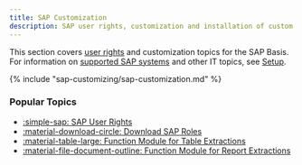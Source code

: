 ```yaml
---
title: SAP Customization
description: SAP user rights, customization and installation of custom function modules
---
```


This section covers [user rights](sap-authority-objects.md) and customization topics for the SAP Basis.<br>
For information on [supported SAP systems](../setup/requirements.md/#supported-sap-systems-and-releases) and other IT topics, see [Setup](../setup/index.md).

{% include "sap-customizing/sap-customization.md" %}

### Popular Topics

<div class="grid cards" markdown>

- [:simple-sap:  SAP User Rights](sap-authority-objects.md)
- [:material-download-circle:  Download SAP Roles](sap-authority-objects.md/#sap-authorization-profiles)
- [:material-table-large:  Function Module for Table Extractions](custom-function-module-for-table-extraction.md)
- [:material-file-document-outline:  Function Module for Report Extractions](custom-function-module-for-reports.md)

</div>


<!---
::cards:: cols=2

- title: Setup for Admins
  image: ../../assets/images/logos/business-content/human.png
  content: The setup for admins covers system requirements, license, installation and migration.
  url: /global-access/
  
- title: Setup for SAP Basis
  image: ../../assets/images/logos/business-content/key.svg
  content: The setup in SAP covers SAP user rights, customizing, etc.
  url: /service-access/
  
::/cards::
-->